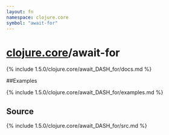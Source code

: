 ```yaml
---
layout: fn
namespace: clojure.core
symbol: "await-for"
---
```


# [clojure.core](../)/await-for

{% include 1.5.0/clojure.core/await_DASH_for/docs.md %}

##Examples

{% include 1.5.0/clojure.core/await_DASH_for/examples.md %}
## Source
{% include 1.5.0/clojure.core/await_DASH_for/src.md %}

